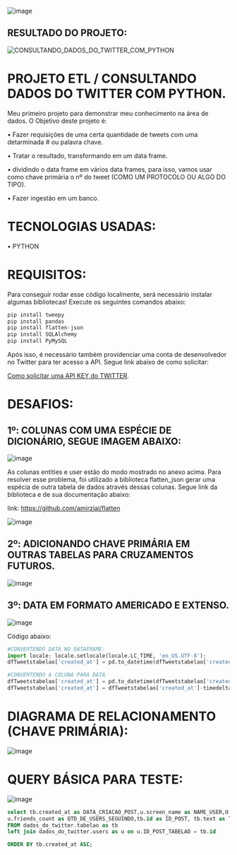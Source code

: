 ![image](https://user-images.githubusercontent.com/78058494/166161865-829573ee-df20-4c84-8aac-828441c97327.png)




## RESULTADO DO PROJETO:
![CONSULTANDO_DADOS_DO_TWITTER_COM_PYTHON](https://user-images.githubusercontent.com/78058494/166161345-5d16caa0-9683-41cd-a2fa-f7c10e771b24.gif)




# PROJETO ETL / CONSULTANDO DADOS DO TWITTER COM PYTHON.

Meu primeiro projeto para demonstrar meu conhecimento na área de dados. O Objetivo deste projeto é:

• Fazer requisições de uma certa quantidade de tweets com uma detarminada # ou palavra chave.

• Tratar o resultado, transformando em um data frame.

• dividindo o data frame em vários data frames, para isso, vamos usar como chave primária o nº do tweet (COMO UM PROTOCOLO OU ALGO DO TIPO).

• Fazer ingestão em um banco.

# TECNOLOGIAS USADAS:

• PYTHON

# REQUISITOS:

Para conseguir rodar esse código localmente, será necessário instalar algumas bibliotecas! Execute os seguintes comandos abaixo:

```python
pip install tweepy
pip install pandas
pip install flatten-json
pip install SQLAlchemy
pip install PyMySQL
```

Após isso, é necessário também providenciar uma conta de desenvolvedor no Twitter para ter acesso a API. Segue link abaixo de como solicitar:



[Como solicitar uma API KEY do TWITTER](https://www.youtube.com/watch?v=p4fZLzKodCg).

# DESAFIOS:

## 1º: COLUNAS COM UMA ESPÉCIE DE DICIONÁRIO, SEGUE IMAGEM ABAIXO:
![image](https://user-images.githubusercontent.com/78058494/165187939-8954dd36-0236-4071-a228-41a392cdf5c0.png)

As colunas entities  e user estão do modo mostrado no anexo acima. Para resolver esse problema, foi utilizado a biblioteca flatten_json gerar uma espécia de outra tabela de dados através dessas colunas. Segue link da biblioteca e de sua documentação abaixo:

link: https://github.com/amirziai/flatten

![image](https://user-images.githubusercontent.com/78058494/165192557-cbc012c2-fb71-43fb-8a10-1764927b2de9.png)


## 2º: ADICIONANDO CHAVE PRIMÁRIA EM OUTRAS TABELAS PARA CRUZAMENTOS FUTUROS.
![image](https://user-images.githubusercontent.com/78058494/165651768-f78bb241-90eb-429c-b7e2-67d1438a0766.png)

## 3º: DATA EM FORMATO AMERICADO E EXTENSO.
![image](https://user-images.githubusercontent.com/78058494/166162213-46d48ad2-37db-4c78-9671-f8c5755466e9.png)

Código abaixo:

```python
#CONVERTENDO DATA NO DATAFRAME:
import locale; locale.setlocale(locale.LC_TIME, 'en_US.UTF-8'); 
dfTweetstabelao['created_at'] = pd.to_datetime(dfTweetstabelao['created_at'], format='%a %b %d %H:%M:%S %z %Y').dt.strftime('%Y-%m-%d %H:%M:%S')

#CONVERTENDO A COLUNA PARA DATA
dfTweetstabelao['created_at'] = pd.to_datetime(dfTweetstabelao['created_at']) # TRANFORMANDO COLUNA DE STRING PARA DATATIME BR
dfTweetstabelao['created_at'] = dfTweetstabelao['created_at']-timedelta(hours=3) #SUBTRAINDO 3 HORAS (CONVERTENDO UTC PARA BR)
```

# DIAGRAMA DE RELACIONAMENTO (CHAVE PRIMÁRIA):

![image](https://user-images.githubusercontent.com/78058494/166114197-cb2a864a-f73c-4100-94a4-024d990e0148.png)

# QUERY BÁSICA PARA TESTE:
![image](https://user-images.githubusercontent.com/78058494/166163089-af94e371-555d-4b0d-99a4-3f988e8c1dca.png)


```sql
select tb.created_at as DATA_CRIACAO_POST,u.screen_name as NAME_USER,U.location as LOCALIZACAO_USER,u.followers_count as QTD_SEGUIDORES,
u.friends_count as QTD_DE_USERS_SEGUINDO,tb.id as ID_POST, tb.text as TEXTO_POST
FROM dados_do_twitter.tabelao as tb
left join dados_do_twitter.users as u on u.ID_POST_TABELAO = tb.id

ORDER BY tb.created_at ASC;
```


